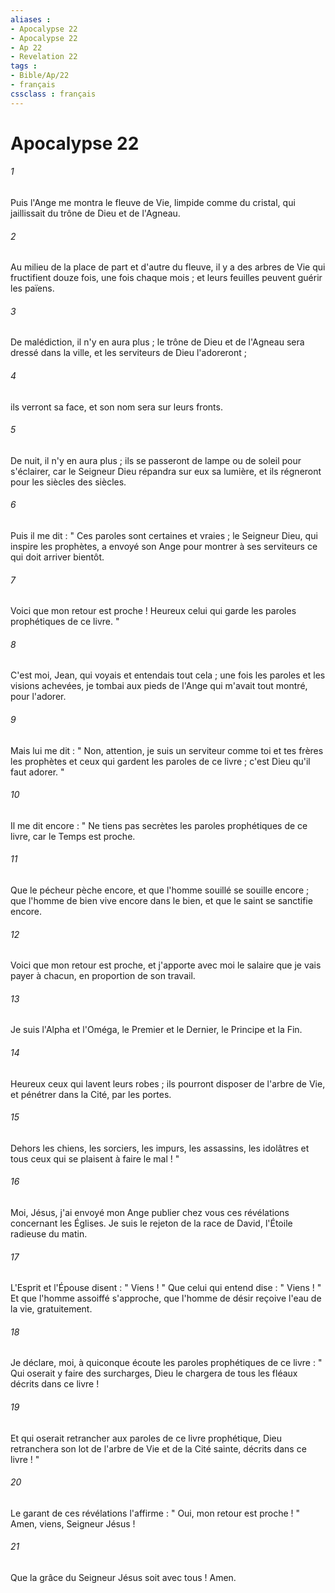 ```yaml
---
aliases : 
- Apocalypse 22
- Apocalypse 22
- Ap 22
- Revelation 22
tags : 
- Bible/Ap/22
- français
cssclass : français
---
```


# Apocalypse 22

###### 1
Puis l'Ange me montra le fleuve de Vie, limpide comme du cristal, qui jaillissait du trône de Dieu et de l'Agneau. 
###### 2
Au milieu de la place de part et d'autre du fleuve, il y a des arbres de Vie qui fructifient douze fois, une fois chaque mois ; et leurs feuilles peuvent guérir les païens. 
###### 3
De malédiction, il n'y en aura plus ; le trône de Dieu et de l'Agneau sera dressé dans la ville, et les serviteurs de Dieu l'adoreront ; 
###### 4
ils verront sa face, et son nom sera sur leurs fronts. 
###### 5
De nuit, il n'y en aura plus ; ils se passeront de lampe ou de soleil pour s'éclairer, car le Seigneur Dieu répandra sur eux sa lumière, et ils régneront pour les siècles des siècles. 
###### 6
Puis il me dit : " Ces paroles sont certaines et vraies ; le Seigneur Dieu, qui inspire les prophètes, a envoyé son Ange pour montrer à ses serviteurs ce qui doit arriver bientôt. 
###### 7
Voici que mon retour est proche ! Heureux celui qui garde les paroles prophétiques de ce livre. " 
###### 8
C'est moi, Jean, qui voyais et entendais tout cela ; une fois les paroles et les visions achevées, je tombai aux pieds de l'Ange qui m'avait tout montré, pour l'adorer. 
###### 9
Mais lui me dit : " Non, attention, je suis un serviteur comme toi et tes frères les prophètes et ceux qui gardent les paroles de ce livre ; c'est Dieu qu'il faut adorer. " 
###### 10
Il me dit encore : " Ne tiens pas secrètes les paroles prophétiques de ce livre, car le Temps est proche. 
###### 11
Que le pécheur pèche encore, et que l'homme souillé se souille encore ; que l'homme de bien vive encore dans le bien, et que le saint se sanctifie encore. 
###### 12
Voici que mon retour est proche, et j'apporte avec moi le salaire que je vais payer à chacun, en proportion de son travail. 
###### 13
Je suis l'Alpha et l'Oméga, le Premier et le Dernier, le Principe et la Fin. 
###### 14
Heureux ceux qui lavent leurs robes ; ils pourront disposer de l'arbre de Vie, et pénétrer dans la Cité, par les portes. 
###### 15
Dehors les chiens, les sorciers, les impurs, les assassins, les idolâtres et tous ceux qui se plaisent à faire le mal ! " 
###### 16
Moi, Jésus, j'ai envoyé mon Ange publier chez vous ces révélations concernant les Églises. Je suis le rejeton de la race de David, l'Étoile radieuse du matin. 
###### 17
L'Esprit et l'Épouse disent : " Viens ! " Que celui qui entend dise : " Viens ! " Et que l'homme assoiffé s'approche, que l'homme de désir reçoive l'eau de la vie, gratuitement. 
###### 18
Je déclare, moi, à quiconque écoute les paroles prophétiques de ce livre : " Qui oserait y faire des surcharges, Dieu le chargera de tous les fléaux décrits dans ce livre ! 
###### 19
Et qui oserait retrancher aux paroles de ce livre prophétique, Dieu retranchera son lot de l'arbre de Vie et de la Cité sainte, décrits dans ce livre ! " 
###### 20
Le garant de ces révélations l'affirme : " Oui, mon retour est proche ! " Amen, viens, Seigneur Jésus ! 
###### 21
Que la grâce du Seigneur Jésus soit avec tous ! Amen. 
